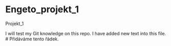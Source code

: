# Engeto_projekt_1
Projekt_1

I will test my Git knowledge on this repo.
I have added new text into this file.       # Přidáváme tento řádek.
